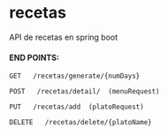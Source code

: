 # recetas
API de recetas en spring boot


#### END POINTS:

```
GET   /recetas/generate/{numDays}
```

```
POST   /recetas/detail/  (menuRequest)
```

```
PUT   /recetas/add  (platoRequest)
```

```
DELETE   /recetas/delete/{platoName}
```